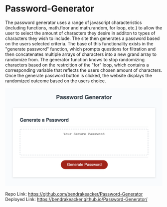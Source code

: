 # Password-Generator
The password generator uses a range of javascript characteristics (including functions, math.floor and math.random, for loop, etc.) to allow the user to select the amount of characters they desire in additon to types of characters they wish to include. The site then generates a password based on the users selected criteria. The base of this functionality exists in the "generate password" function, which prompts questions for filtration and then concatenates multiple arrays of characters into a new grand array to randomize from. The generator function knows to stop randomizing characters based on the restrcition of the "for" loop, which contains a corresponding variable that reflects the users chosen amount of characters. Once the generate password button is clicked, the website displays the randomized outcome based on the users choice.

![](images/img.png)

Repo Link: https://github.com/bendrakeacker/Password-Generator
Deployed Link: https://bendrakeacker.github.io/Password-Generator/
